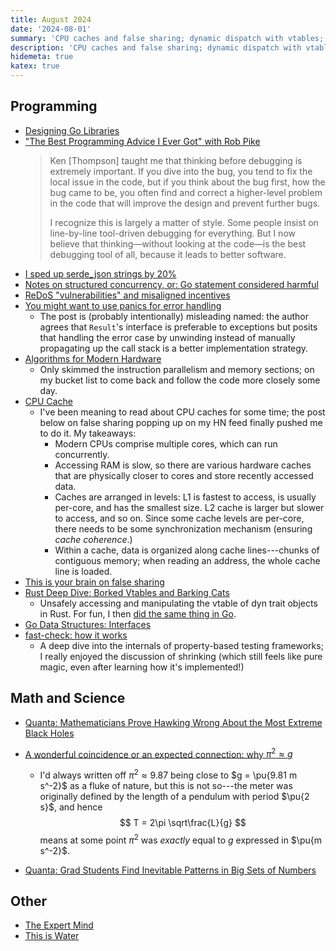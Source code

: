 ```yaml
---
title: August 2024
date: '2024-08-01'
summary: 'CPU caches and false sharing; dynamic dispatch with vtables; property-based testing; why π² is approximately g; and more...'
description: 'CPU caches and false sharing; dynamic dispatch with vtables; property-based testing; why π² is approximately g; and more...'
hidemeta: true
katex: true
---
```


## Programming

- [Designing Go Libraries][go-lib-design]
- ["The Best Programming Advice I Ever Got" with Rob Pike][pike-prog-advice]
  > Ken [Thompson] taught me that thinking before debugging is extremely important. If you dive into
  > the bug, you tend to fix the local issue in the code, but if you think about the bug first, how
  > the bug came to be, you often find and correct a higher-level problem in the code that will
  > improve the design and prevent further bugs.
  >
  > I recognize this is largely a matter of style. Some people insist on line-by-line tool-driven
  > debugging for everything. But I now believe that thinking—without looking at the code—is the
  > best debugging tool of all, because it leads to better software.
- [I sped up serde_json strings by 20%][serde-json-opt]
- [Notes on structured concurrency, or: Go statement considered harmful][go-stmt-considered-harmful]
- [ReDoS "vulnerabilities" and misaligned incentives][redos]
- [You might want to use panics for error handling][use-panics]
  - The post is (probably intentionally) misleading named: the author agrees that `Result`'s interface
    is preferable to exceptions but posits that handling the error case by unwinding instead of manually
    propagating up the call stack is a better implementation strategy.
- [Algorithms for Modern Hardware][hpc]
  - Only skimmed the instruction parallelism and memory sections; on my bucket list to come back and
    follow the code more closely some day.
- [CPU Cache][cpu-cache]
  - I've been meaning to read about CPU caches for some time; the post below on false sharing
    popping up on my HN feed finally pushed me to do it. My takeaways:
    - Modern CPUs comprise multiple cores, which can run concurrently.
    - Accessing RAM is slow, so there are various hardware caches that are physically closer to
      cores and store recently accessed data.
    - Caches are arranged in levels: L1 is fastest to access, is usually per-core, and has the smallest size.
      L2 cache is larger but slower to access, and so on. Since some cache levels are per-core, there needs to
      be some synchronization mechanism (ensuring _cache coherence_.)
    - Within a cache, data is organized along cache lines---chunks of contiguous memory; when reading an address, the whole cache line is loaded.
- [This is your brain on false sharing][false-sharing]
- [Rust Deep Dive: Borked Vtables and Barking Cats][rust-barking-cats]
  - Unsafely accessing and manipulating the vtable of dyn trait objects in Rust.
    For fun, I then [did the same thing in Go](https://go.dev/play/p/KG0CHGD1GST).
- [Go Data Structures: Interfaces][go-ifaces]
- [fast-check: how it works][fc-internals]
  - A deep dive into the internals of property-based testing frameworks; I really enjoyed the discussion of shrinking (which still feels like pure magic, even after learning how it's implemented!)

[go-lib-design]: https://abhinavg.net/2022/12/06/designing-go-libraries/
[pike-prog-advice]: https://www.informit.com/articles/article.aspx?p=1941206
[serde-json-opt]: https://purplesyringa.moe/blog/i-sped-up-serde-json-strings-by-20-percent/
[go-stmt-considered-harmful]: https://vorpus.org/blog/notes-on-structured-concurrency-or-go-statement-considered-harmful/
[redos]: https://blog.yossarian.net/2022/12/28/ReDoS-vulnerabilities-and-misaligned-incentives
[use-panics]: https://purplesyringa.moe/blog/you-might-want-to-use-panics-for-error-handling/
[hpc]: https://en.algorithmica.org/hpc/
[cpu-cache]: https://paul.bone.id.au/blog/2019/05/01/cpu-cache/
[false-sharing]: https://unskilled.blog/posts/this-is-your-brain-on-false-sharing/
[rust-barking-cats]: https://geo-ant.github.io/blog/2023/rust-dyn-trait-objects-fat-pointers/
[go-ifaces]: https://research.swtch.com/interfaces
[fc-internals]: https://github.com/dubzzz/fast-check/blob/b824abf8eaa0daae372f299ae59cfe8ba1dc7b83/packages/fast-check/documentation/HowItWorks.md

## Math and Science

- [Quanta: Mathematicians Prove Hawking Wrong About the Most Extreme Black Holes][black-holes]
- [A wonderful coincidence or an expected connection: why $\pi^2 \approx g$][pi-squared-approx-g]

  - I'd always written off $\pi^2 \approx 9.87$ being close to $g = \pu{9.81 m s^-2}$ as a fluke of
    nature, but this is not so---the meter was originally defined by the length of a pendulum with
    period $\pu{2 s}$, and hence
    $$ T = 2\pi \sqrt\frac{L}{g} $$
  means at some point $\pi^2$ was _exactly_ equal to $g$ expressed in $\pu{m s^-2}$.

- [Quanta: Grad Students Find Inevitable Patterns in Big Sets of Numbers][quanta-arith-progressions]

[black-holes]: https://www.quantamagazine.org/mathematicians-prove-hawking-wrong-about-extremal-black-holes-20240821/
[pi-squared-approx-g]: https://roitman.io/blog/91
[quanta-arith-progressions]: https://www.quantamagazine.org/grad-students-find-inevitable-patterns-in-big-sets-of-numbers-20240805/

## Other

- [The Expert Mind][expert-mind]
- [This is Water][water]

[expert-mind]: https://personal.utdallas.edu/~otoole/CGS2301_S09/15_expert.pdf
[water]: https://fs.blog/david-foster-wallace-this-is-water/
